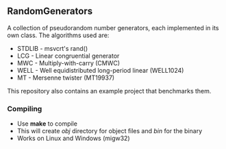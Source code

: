 ## RandomGenerators

A collection of pseudorandom number generators, each implemented in its own class. The algorithms used are:

* STDLIB - msvcrt's rand()
* LCG - Linear congruential generator
* MWC - Multiply-with-carry (CMWC)
* WELL - Well equidistributed long-period linear (WELL1024)
* MT - Mersenne twister (MT19937)

This repository also contains an example project that benchmarks them.

### Compiling

* Use <b>make</b> to compile
* This will create <i>obj</i> directory for object files and <i>bin</i> for the binary
* Works on Linux and Windows (migw32)
